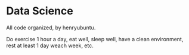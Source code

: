 # Data Science

All code organized, by henryubuntu.

Do exercise 1 hour a day, eat well, sleep well, have a clean environment, rest at least 1 day weach week, etc.
